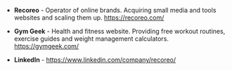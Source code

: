 * **Recoreo** - Operator of online brands. Acquiring small media and tools websites and scaling them up. https://recoreo.com/

* **Gym Geek** - Health and fitness website. Providing free workout routines, exercise guides and weight management calculators. https://gymgeek.com/

* **LinkedIn** - https://www.linkedin.com/company/recoreo/
